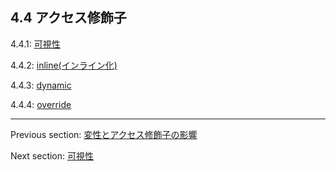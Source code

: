 ## 4.4 アクセス修飾子

4.4.1: [可視性](class-field-visibility.md)

4.4.2: [inline(インライン化)](class-field-inline.md)

4.4.3: [dynamic](class-field-dynamic.md)

4.4.4: [override](class-field-override.md)

---

Previous section: [変性とアクセス修飾子の影響](class-field-override-effects.md)

Next section: [可視性](class-field-visibility.md)